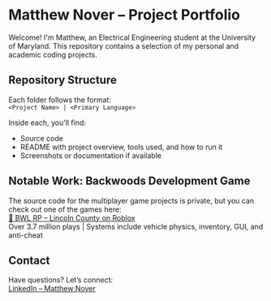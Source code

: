 # Matthew Nover – Project Portfolio
Welcome! I'm Matthew, an Electrical Engineering student at the University of Maryland. This repository contains a selection of my personal and academic coding projects.

## Repository Structure
Each folder follows the format:  
`<Project Name> | <Primary Language>`

Inside each, you'll find:
- Source code
- README with project overview, tools used, and how to run it
- Screenshots or documentation if available

## Notable Work: Backwoods Development Game
The source code for the multiplayer game projects is private, but you can check out one of the games here:  
[🔗 BWL RP – Lincoln County on Roblox](https://www.roblox.com/games/3211545555/BWL-RP-Lincoln-County#!/game-instances)  
Over 3.7 million plays | Systems include vehicle physics, inventory, GUI, and anti-cheat

## Contact
Have questions? Let’s connect:  
[LinkedIn – Matthew Nover](https://www.linkedin.com/in/matthew-nover/)
